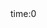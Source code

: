 <html lang="en">
<head>
    <meta charset="UTF-8">
    <meta name="viewport" content="width=device-width, initial-scale=1.0">
    <title>Document</title>
    <link rel="stylesheet" href="style.css">
</head>
<body>
    <div id="main">
        <div id="canvDiv"><canvas id="canvas"></canvas></div>
        <div id="score">
            <div id="p2score" class="score"></div>
            <div id="timer" class="score">time:0</div>
            <div id="p1score" class="score"></div>
        </div>
        <script src="script.js"></script>
    </div>
</body>
</html>
